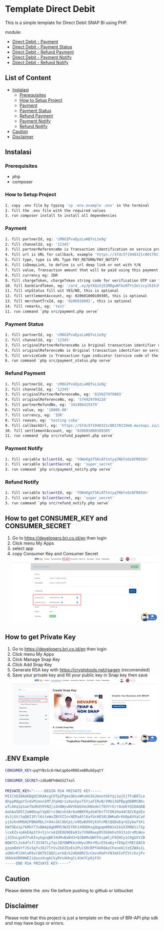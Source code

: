 # Template Direct Debit

This is a simple template for Direct Debit SNAP BI using PHP.

module:
- [Direct Debit - Payment](https://developers.bri.co.id/en/snap-bi/apidocs-direct-debit-snap-bi)
- [Direct Debit - Payment Status](https://developers.bri.co.id/en/snap-bi/apidocs-direct-debit-snap-bi)
- [Direct Debit - Refund Payment](https://developers.bri.co.id/en/snap-bi/apidocs-direct-debit-snap-bi)
- [Direct Debit - Payment Notify](https://developers.bri.co.id/en/snap-bi/apidocs-direct-debit-snap-bi)
- [Direct Debit - Refund Notify](https://developers.bri.co.id/en/snap-bi/apidocs-direct-debit-snap-bi)

## List of Content
- [Instalasi](#instalasi)
  - [Prerequisites](#prerequisites)
  - [How to Setup Project](#how-to-setup-project)
  - [Payment](#payment)
  - [Payment Status](#payment-status)
  - [Refund Payment](#refund-payment)
  - [Payment Notify](#payment-notify)
  - [Refund Notify](#refund-notify)
- [Caution](#caution)
- [Disclaimer](#disclaimer)

## Instalasi

### Prerequisites
- php
- composer

### How to Setup Project

```bash
1. copy .env file by typing 'cp .env.example .env' in the terminal
2. fill the .env file with the required values
3. run composer install to install all dependencies
```

### Payment
```bash
1. fill partnerId, eg: 'cM8GIPvoEpzLaHQfvL1e9g'
2. fill channelId, eg: '12345'
3. fill partnerReferenceNo is Transaction identification on service provider system example '426306015178'
4. fill url is URL for callback, example 'https://5fdc5f1948321c00170119e0.mockapi.io/api/v1/simulation/simulation'
5. fill type, type is URL Type PAY_RETURN/PAY_NOTIFY
6. fill isDeepLink, to define is url deep link or not with Y/N
7. fill value, Transaction amount that will be paid using this payment method If it’s IDR then value. includes 2 decimal digits. e.g. IDR 10.000,- will be placed with 10000.00
8. fill currency eg: IDR
9. fill chargeToken, chargeToken string code for verification OTP can filled by 'null'
10. fill bankCardToken, eg: 'card_.eyJpYXQiOjE3MDgwNTAzNTYsImlzcyI6IkJhbmsgQlJJIC0gRENFIiwianRpIjoiNmY2MmE4ZjUtMGUwMS00NjFjLWJlZmQtYjk3ZWE5YjNmMmIwIiwicGFydG5lcklkIjoi77-9Iiwic2VydmljZU5hbWUiOiJERF9FWFRFUk5BTF9TRVJWSUNFIn0.HR4P9PecyfCZLJ-ibeuxuuWtHzWHrzgunjxiEQJZEjZHO2fQqrMgaO8IUnmACtNJilGOpIQAc7Jsa5W_tCF4KmIpC5jB-tDw40tpqImZ9Famt_hzgacrDcByw2jT9UAPMH444kGAQa7z44PV6jcHdQoaIAfiOkChHw-b11Vg4LyETbsEExvOcL2hKomG_JXpDq5bYmuHcJ2SJ8lRnGomi-7oz_dyM0_wUe1fmE6UyLnvEFz6o6q8nXtm_3g29cLP_4uw5BT54DuSXrRdmw4J7PK3zl2qUnM7CBpYVRLr74iCx9SLGYIMMROE7aGe_DkNfK-dnLKgcvIaN0q-rnLbhg'
11. fill otpStatus fill wit YES/NO, this is optional
12. fill settlementAccount, eg: 020601000109305, this is optional
13. fill merchantTrxId, eg: '0206010001', this is optional
14. fill remarks, eg: 'test'
11. run command `php src/payment.php serve`
```

### Payment Status
```bash
1. fill partnerId, eg: 'cM8GIPvoEpzLaHQfvL1e9g'
2. fill channelId, eg: '12345'
3. fill originalPartnerReferenceNo is Original transaction identifier on service consumer system, eg: '815027979003'
4. fill originalReferenceNo is Original transaction identifier on service provider system, eg: '574929794216'
5. fill serviceCode is Transaction type indicator (service code of the original transaction request), eg: '54'
6. run command `php src/payment_status.php serve`
```

### Refund Payment
```bash
1. fill partnerId, eg: 'cM8GIPvoEpzLaHQfvL1e9g'
2. fill channelId, eg: '12345'
3. fill originalPartnerReferenceNo, eg: '815027979003'
4. fill originalReferenceNo, eg: '574929794216'
5. fill partnerRefundNo, eg: '341406425579'
6. fill value, eg: '10000.00'
7. fill currency, eg: 'IDR'
8. fill reason, eg: 'testing coba'
9. fill callbackUrl, eg: 'https://5fdc5f1948321c00170119e0.mockapi.io/api/v1/simulation/simulation'
10. fill settlementAccount, eg: '020601000109305'
11. run command `php src/refund_payment.php serve`
```

### Payment Notify
```bash
1. fill variable $clientId, eg: 'YOWoKgXf5KcATtetyq7NbfxOz6FR65Un'
2. fill variable $clientSecret, eg: 'super_secret'
3. run command `php src/payment_notify.php serve`
```

### Refund Notify
```bash
1. fill variable $clientId, eg: 'YOWoKgXf5KcATtetyq7NbfxOz6FR65Un'
2. fill variable $clientSecret, eg: 'super_secret'
3. run command `php src/refund_notify.php serve`
```

## How to get CONSUMER_KEY and CONSUMER_SECRET
1. Go to https://developers.bri.co.id/en then login
2. Click menu  My Apps
3. select app
4. copy Consumer Key and Consumer Secret
![alt text](assets/image.png)

## How to get Private Key
1. Go to https://developers.bri.co.id/en then login
2. Click menu  My Apps
3. Click Manage Snap Key
4. Click Add Snap Key
5. Generate RSA key with https://cryptotools.net/rsagen (recomended)
6. Save your private key and fill your public key in Snap key then save
![alt text](assets/image-1.png)

## .ENV Example
```bash
CONSUMER_KEY=pqYYBsSc6rHwCqp6o4R8ExmBRubEpqtY 

CONSUMER_SECRET=idbaNFh0mGSZ7xol 

PRIVATE_KEY="-----BEGIN RSA PRIVATE KEY-----
MIICXQIBAAKBgQCOkAAcgCOTpZPgmxQKovWho6G3GJmxet6kYqi1wj5jTFuB8lLe
QhppR8ppYIxdvM1mnn2MTJFpHQr1zXwshpsT5YiaFIRxN/VMUi5QPBpgO8BMCBKc
wTL6Kq1pSaeTbdRdtRYNZjidxNWyvWVVbbbVmzH6edelT03YrO/r0aUKYQIDAQAB
AoGAa5D5lIeW0GuplVpNl+z3Wzvk5Ar6xHBKF0ydsW7btf7CON1Ha44C8ZcKgdIo
dv3jGV/SqQ6I1P/l6iteWxZBYXIInrNERaA5l6afUcHES8LBWKwDr6kBpAVXaCaV
yjdzknKMbN2PBNURbL3+O4v3Al8bCp1/e9EwBd99jkSYcMECQQDaEq+Q2ybw7tKi
bW7OEe1p7kMkF73sBW4p8gHRM53WJEfDh1X9DDKsgQqpqm0RASo1kGXIM9D1i7Ip
lcxKZs+pAkEAp1tX+SjnruA1DE8U9OEe83x7U9AReepRS5G8mhv59J3zdruMLWex
jJCDvLgz07YuKIoykgnqBK34UMvBaKH3+QJBAMxQWYFkcpWljF92HCyiC0gGXY2B
WQW7CL3v6dfxfl3V3A7Ly7qsJQYOWMkhzdHyv3Mz+MicE5ka6y+fE6pZrRECQACO
gzpm8m5YfJSv5qfx38J7lYVv2b8IEoEn2PLCSRCRPfAVK6AzChonmOiVzEZWAs1L
uGNX+RlO4taR9vC8KTECQQCLe+kQ/k24bH8RC5cCmvxMaPnYN3mXIoPZYCchxjPv
UHUebON90WEIiQazoXugkCkyRVsXHnglLXUm7CpDjFXt 
-----END RSA PRIVATE KEY-----"
```

## Caution

Please delete the .env file before pushing to github or bitbucket

## Disclaimer

Please note that this project is just a template on the use of BRI-API php sdk and may have bugs or errors.
